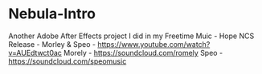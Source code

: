 # Nebula-Intro
Another Adobe After Effects project I did in my Freetime
Muic - Hope NCS Release - Morley & Speo - https://www.youtube.com/watch?v=AUEdtwct0ac
Morely - https://soundcloud.com/romely
Speo - https://soundcloud.com/speomusic
